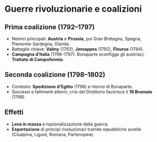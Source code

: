 # Guerre rivoluzionarie e coalizioni

## Prima coalizione (1792–1797)
- Nemici principali: **Austria** e **Prussia**, poi Gran Bretagna, Spagna, Piemonte-Sardegna, Olanda.
- Battaglie chiave: **Valmy** (1792), **Jemappes** (1792), **Fleurus** (1794).
- **Campagna d’Italia** (1796–1797): Bonaparte sconfigge gli austriaci; **Trattato di Campoformio**.

## Seconda coalizione (1798–1802)
- Contesto: **Spedizione d’Egitto** (1798) e ritorno di Bonaparte.
- Successi e fallimenti alterni; crisi del Direttorio favorisce il **18 Brumaio** (1799).

## Effetti
- **Leva in massa** e nazionalizzazione della guerra.
- **Esportazione** di principi rivoluzionari tramite repubbliche sorelle (Cisalpina, Ligure, Romana, Partenopea).
